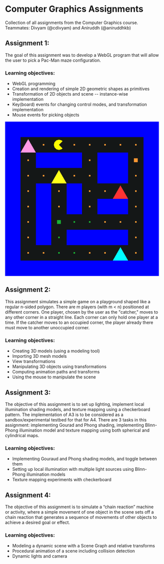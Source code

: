 # Computer Graphics Assignments
Collection of all assignments from the Computer Graphics course.
Teammates: Divyam (@cdivyam) and Aniruddh (@aniruddhkb)

## Assignment 1:
The goal of this assignment was to develop a WebGL program that will allow the user to pick a Pac-Man maze configuration.

### Learning objectives:
- WebGL programming 
- Creation and rendering of simple 2D geometric shapes as primitives
- Transformation of 2D objects and scene -- instance-wise implementation
- Key(board) events for changing control modes, and transformation implementation 
- Mouse events for picking objects

![Pacman](./Assignment_1_Pacman/More/Screenshots/Dragged_and_dropped.png)

## Assignment 2:
This assignment simulates a simple game on a playground shaped like a regular n-sided polygon. There are m players (with m < n) positioned at different corners. One player, chosen by the user as the "catcher," moves to any other corner in a straight line. Each corner can only hold one player at a time. If the catcher moves to an occupied corner, the player already there must move to another unoccupied corner.

### Learning objectives:
- Creating 3D models (using a modeling tool)
- Importing 3D mesh models
- View transformations
- Manipulating 3D objects using transformations
- Computing animation paths and transforms
- Using the mouse to manipulate the scene

## Assignment 3:
The objective of this assignment is to set up lighting, implement local illumination shading models, and texture mapping using a checkerboard pattern. The implementation of A3 is to be considered as a sandbox/experimental testbed for that for A4. There are 3 tasks in this assignment: implementing Gourad and Phong shading, implementing Blinn-Phong illumination model and texture mapping using both spherical and cylindrical maps.

### Learning objectives:
- Implementing Gouraud and Phong shading models, and toggle between them
- Setting up local illumination with multiple light sources using Blinn-Phong illumination models
- Texture mapping experiments with checkerboard

## Assignment 4:
The objective of this assignment is to simulate a “chain reaction” machine or activity, where a simple movement of one object in the scene sets off a chain reaction that generates a sequence of movements of other objects to achieve a desired goal or effect.

### Learning objectives:
- Modeling a dynamic scene with a Scene Graph and relative transforms
- Procedural animation of a scene including collision detection
- Dynamic lights and camera
